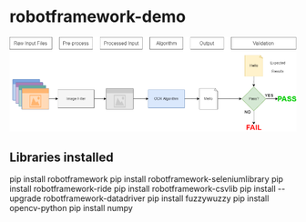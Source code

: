 # robotframework-demo

![demo](https://github.com/abomadev/robotframework-demo/blob/master/demo.png)

## Libraries installed
pip install robotframework
pip install robotframework-seleniumlibrary
pip install robotframework-ride
pip install robotframework-csvlib
pip install --upgrade robotframework-datadriver
pip install fuzzywuzzy
pip install opencv-python
pip install numpy